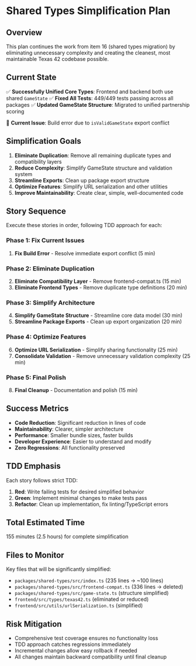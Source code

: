 # Shared Types Simplification Plan

## Overview
This plan continues the work from item 16 (shared types migration) by eliminating unnecessary complexity and creating the cleanest, most maintainable Texas 42 codebase possible.

## Current State
✅ **Successfully Unified Core Types**: Frontend and backend both use shared `GameState`
✅ **Fixed All Tests**: 449/449 tests passing across all packages
✅ **Updated GameState Structure**: Migrated to unified partnership scoring

🔧 **Current Issue**: Build error due to `isValidGameState` export conflict

## Simplification Goals
1. **Eliminate Duplication**: Remove all remaining duplicate types and compatibility layers
2. **Reduce Complexity**: Simplify GameState structure and validation system
3. **Streamline Exports**: Clean up package export structure
4. **Optimize Features**: Simplify URL serialization and other utilities
5. **Improve Maintainability**: Create clear, simple, well-documented code

## Story Sequence
Execute these stories in order, following TDD approach for each:

### Phase 1: Fix Current Issues
1. **Fix Build Error** - Resolve immediate export conflict (5 min)

### Phase 2: Eliminate Duplication  
2. **Eliminate Compatibility Layer** - Remove frontend-compat.ts (15 min)
3. **Eliminate Frontend Types** - Remove duplicate type definitions (20 min)

### Phase 3: Simplify Architecture
4. **Simplify GameState Structure** - Streamline core data model (30 min)
5. **Streamline Package Exports** - Clean up export organization (20 min)

### Phase 4: Optimize Features
6. **Optimize URL Serialization** - Simplify sharing functionality (25 min)
7. **Consolidate Validation** - Remove unnecessary validation complexity (25 min)

### Phase 5: Final Polish
8. **Final Cleanup** - Documentation and polish (15 min)

## Success Metrics
- **Code Reduction**: Significant reduction in lines of code
- **Maintainability**: Clearer, simpler architecture
- **Performance**: Smaller bundle sizes, faster builds
- **Developer Experience**: Easier to understand and modify
- **Zero Regressions**: All functionality preserved

## TDD Emphasis
Each story follows strict TDD:
1. **Red**: Write failing tests for desired simplified behavior
2. **Green**: Implement minimal changes to make tests pass
3. **Refactor**: Clean up implementation, fix linting/TypeScript errors

## Total Estimated Time
155 minutes (2.5 hours) for complete simplification

## Files to Monitor
Key files that will be significantly simplified:
- `packages/shared-types/src/index.ts` (235 lines → ~100 lines)
- `packages/shared-types/src/frontend-compat.ts` (336 lines → deleted)
- `packages/shared-types/src/game-state.ts` (structure simplified)
- `frontend/src/types/texas42.ts` (eliminated or reduced)
- `frontend/src/utils/urlSerialization.ts` (simplified)

## Risk Mitigation
- Comprehensive test coverage ensures no functionality loss
- TDD approach catches regressions immediately
- Incremental changes allow easy rollback if needed
- All changes maintain backward compatibility until final cleanup
